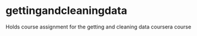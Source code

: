 gettingandcleaningdata
======================

Holds course assignment for the getting and cleaning data coursera course
